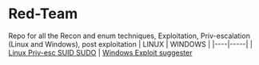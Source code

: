 # Red-Team
Repo for all the Recon and enum techniques, Exploitation, Priv-escalation (Linux and Windows), post exploitation
| LINUX | WINDOWS |
|----|-----|
| [Linux Priv-esc SUID SUDO](Linux-binary-priv-esc.md) | [Windows Exploit suggester](Windows-exploit-suggester.py)
